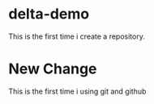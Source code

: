 # delta-demo
This is the first time i create a repository.

# New Change
This is the first time i using git and github